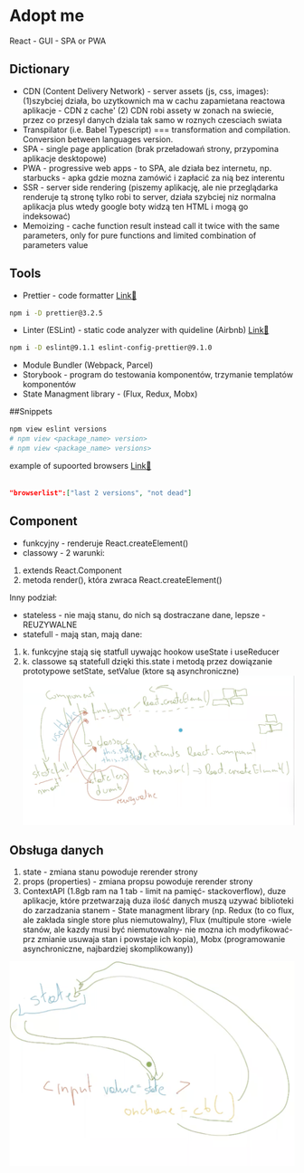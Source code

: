 # Adopt me
React - GUI - SPA or PWA
## Dictionary

- CDN (Content Delivery Network) - server assets (js, css, images):
  (1)szybciej działa, bo uzytkownich ma w cachu zapamietana reactowa aplikacje - CDN z cache'
  (2) CDN robi assety w zonach na swiecie, przez co przesyl danych dziala tak samo w roznych czesciach swiata
- Transpilator (i.e. Babel Typescript) === transformation and compilation. Conversion between languages version.
- SPA - single page application (brak przeładowań strony, przypomina aplikacje desktopowe)
- PWA - progressive web apps - to SPA, ale działa bez internetu, np. starbucks - apka gdzie mozna zamówić i zapłacić za nią bez interentu
- SSR - server side rendering (piszemy aplikację, ale nie przeglądarka renderuje tą stronę tylko robi to server, działa szybciej niz normalna aplikacja plus wtedy google boty widzą ten HTML i mogą go indeksować)
- Memoizing - cache function result instead call it twice with the same parameters, only for pure functions and limited combination of parameters value

## Tools

- Prettier - code formatter [Link🔗](https://www.npmjs.com/package/prettier)

```bash
npm i -D prettier@3.2.5
```

- Linter (ESLint) - static code analyzer with quideline (Airbnb) [Link🔗](https://eslint.org/)

```bash
npm i -D eslint@9.1.1 eslint-config-prettier@9.1.0
```

- Module Bundler (Webpack, Parcel)
- Storybook - program do testowania komponentów, trzymanie templatów komponentów
- State Managment library - (Flux, Redux, Mobx)

##Snippets

```bash
npm view eslint versions
# npm view <package_name> version>
# npm view <package_name> versions>
```

example of supoorted browsers [Link🔗](https://browserslist.dev/)

```json

"browserlist":["last 2 versions", "not dead"]

```

## Component
- funkcyjny - renderuje React.createElement()
- classowy - 2 warunki:
1. extends React.Component
2. metoda render(), która zwraca React.createElement()

Inny podział:
- stateless - nie mają stanu, do nich są dostraczane dane, lepsze - REUZYWALNE
- statefull - mają stan, mają dane:
1. k. funkcyjne stają się statfull uywając hookow useState i useReducer
1. k. classowe są statefull dzięki this.state i metodą przez dowiązanie prototypowe setState, setValue (ktore są asynchroniczne)
![screenshot](./src/assets/components.png)

## Obsługa danych
1. state - zmiana stanu powoduje rerender strony
2. props (properties) - zmiana propsu powoduje rerender strony
3. ContextAPI (1.8gb ram na 1 tab - limit na pamięć- stackoverflow), duze aplikacje, które przetwarzają duza ilość danych muszą uzywać biblioteki do zarzadzania stanem - State managment library 
(np. Redux (to co flux, ale zakłada single store plus niemutowalny), Flux (multipule store -wiele stanów, ale kazdy musi być niemutowalny- nie mozna ich modyfikować- prz zmianie usuwaja stan i powstaje ich kopia), Mobx (programowanie asynchroniczne, najbardziej skomplikowany))

![screenshot](./src/assets/input.png)